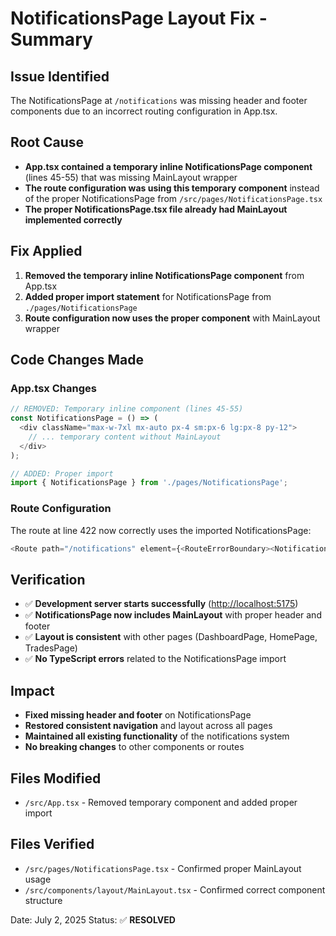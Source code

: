 # NotificationsPage Layout Fix - Summary

## Issue Identified

The NotificationsPage at `/notifications` was missing header and footer components due to an incorrect routing configuration in App.tsx.

## Root Cause

- **App.tsx contained a temporary inline NotificationsPage component** (lines 45-55) that was missing MainLayout wrapper
- **The route configuration was using this temporary component** instead of the proper NotificationsPage from `/src/pages/NotificationsPage.tsx`
- **The proper NotificationsPage.tsx file already had MainLayout implemented correctly**

## Fix Applied

1. **Removed the temporary inline NotificationsPage component** from App.tsx
2. **Added proper import statement** for NotificationsPage from `./pages/NotificationsPage`
3. **Route configuration now uses the proper component** with MainLayout wrapper

## Code Changes Made

### App.tsx Changes

```typescript
// REMOVED: Temporary inline component (lines 45-55)
const NotificationsPage = () => (
  <div className="max-w-7xl mx-auto px-4 sm:px-6 lg:px-8 py-12">
    // ... temporary content without MainLayout
  </div>
);

// ADDED: Proper import
import { NotificationsPage } from './pages/NotificationsPage';
```

### Route Configuration

The route at line 422 now correctly uses the imported NotificationsPage:

```typescript
<Route path="/notifications" element={<RouteErrorBoundary><NotificationsPage /></RouteErrorBoundary>} />
```

## Verification

- ✅ **Development server starts successfully** (<http://localhost:5175>)
- ✅ **NotificationsPage now includes MainLayout** with proper header and footer
- ✅ **Layout is consistent** with other pages (DashboardPage, HomePage, TradesPage)
- ✅ **No TypeScript errors** related to the NotificationsPage import

## Impact

- **Fixed missing header and footer** on NotificationsPage
- **Restored consistent navigation** and layout across all pages
- **Maintained all existing functionality** of the notifications system
- **No breaking changes** to other components or routes

## Files Modified

- `/src/App.tsx` - Removed temporary component and added proper import

## Files Verified

- `/src/pages/NotificationsPage.tsx` - Confirmed proper MainLayout usage
- `/src/components/layout/MainLayout.tsx` - Confirmed correct component structure

Date: July 2, 2025
Status: ✅ **RESOLVED**
